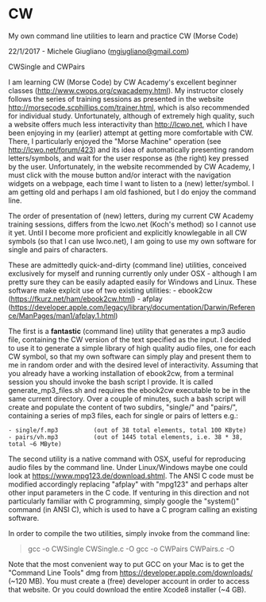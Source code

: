 # CW
My own command line utilities to learn and practice CW (Morse Code)

22/1/2017 - Michele Giugliano (mgiugliano@gmail.com)

CWSingle and CWPairs

I am learning CW (Morse Code) by CW Academy's excellent beginner classes (http://www.cwops.org/cwacademy.html). My instructor closely follows the series of training sessions as presented in the website http://morsecode.scphillips.com/trainer.html, which is also recommended for individual study. 
Unfortunately, although of extremely high quality, such a website offers much less interactivity than http://lcwo.net, which I have been enjoying in my (earlier) attempt at getting more comfortable with CW. There, I particularly enjoyed the "Morse Machine" operation (see http://lcwo.net/forum/423) and its idea of automatically presenting random letters/symbols, and wait for the user response as (the right) key pressed by the user. Unfortunately, in the website recommended by CW Academy, I must click with the mouse button and/or interact with the navigation widgets on a webpage, each time I want to listen to a (new) letter/symbol. I am getting old and perhaps I am old fashioned, but I do enjoy the command line.

The order of presentation of (new) letters, during my current CW Academy training sessions, differs from the lcwo.net (Koch's method) so I cannot use it yet. Until I become more proficient and explicitly knowlegable in all CW symbols (so that I can use lwco.net), I am going to use my own software for single and pairs of characters.

These are admittedly quick-and-dirty (command line) utilities, conceived exclusively for myself and running currently only under OSX - although I am pretty sure they can be easily adapted easily for Windows and Linux. These software make explcit use of two existing utilities:
	- ebook2cw (https://fkurz.net/ham/ebook2cw.html)
	- afplay (https://developer.apple.com/legacy/library/documentation/Darwin/Reference/ManPages/man1/afplay.1.html)

The first is a **fantastic** (command line) utility that generates a mp3 audio file, containing the CW version of the text specified as the input. I decided to use it to generate a simple library of high quality audio files, one for each CW symbol, so that my own software can simply play and present them to me in random order and with the desired level of interactivity.
Assuming that you already have a working installation of ebook2cw, from a terminal session you should invoke the bash script I provide. It is called generate_mp3_files.sh and requires the ebook2cw executable to be in the same current directory. Over a couple of minutes, such a bash script will create and populate the content of two subdirs, "single/" and "pairs/", containing a series of mp3 files, each for single or pairs of letters e.g.:

	- single/f.mp3 			(out of 38 total elements, total 100 KByte)
	- pairs/vh.mp3 			(out of 1445 total elements, i.e. 38 * 38, total ~6 MByte)

The second utility is a native command with OSX, useful for reproducing audio files by the command line. Under Linux/Windows maybe one could look at https://www.mpg123.de/download.shtml. The ANSI C code must be modified accordingly replacing "afplay" with "mpg123" and perhaps alter other input parameters in the C code.
If venturing in this direction and not particularly familiar with C programming, simply google the "system()" command (in ANSI C), which is used to have a C program calling an existing software.

In order to compile the two utilities, simply invoke from the command line:

> gcc -o CWSingle CWSingle.c -O
> gcc -o CWPairs CWPairs.c -O

Note that the most convenient way to put GCC on your Mac is to get the "Command Line Tools" dmg from https://developer.apple.com/downloads/ (~120 MB). You must create a (free) developer account in order to access that website. Or you could download the entire Xcode8 installer (~4 GB). 


